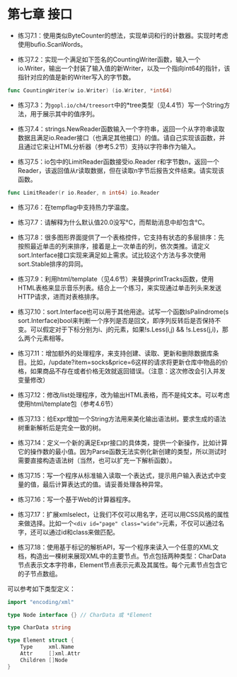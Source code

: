 # 第七章 接口

- 练习7.1：使用类似ByteCounter的想法，实现单词和行的计数器。实现时考虑使用bufio.ScanWords。

- 练习7.2：实现一个满足如下签名的CountingWriter函数，输入一个io.Writer，输出一个封装了输入值的新Writer，以及一个指向int64的指针，该指针对应的值是新的Writer写入的字节数。

```go
func CountingWriter(w io.Writer) (io.Writer, *int64)
```

- 练习7.3：为`gopl.io/ch4/treesort`中的*tree类型（见4.4节）写一个String方法，用于展示其中的值序列。

- 练习7.4：strings.NewReader函数输入一个字符串，返回一个从字符串读取数据且满足io.Reader接口（也满足其他接口）的值。请自己实现该函数，并且通过它来让HTML分析器（参考5.2节）支持以字符串作为输入。

- 练习7.5：io包中的LimitReader函数接受io.Reader r和字节数n，返回一个Reader，该返回值从r读取数据，但在读取n字节后报告文件结束。请实现该函数。

```go
func LimitReader(r io.Reader, n int64) io.Reader
```

- 练习7.6：在tempflag中支持热力学温度。

- 练习7.7：请解释为什么默认值20.0没写°C，而帮助消息中却包含°C。

- 练习7.8：很多图形界面提供了一个表格控件，它支持有状态的多层排序：先按照最近单击的列来排序，接着是上一次单击的列，依次类推。请定义sort.Interface接口实现来满足如上需求。试比较这个方法与多次使用sort.Stable排序的异同。

- 练习7.9：利用html/template（见4.6节）来替换printTracks函数，使用HTML表格来显示音乐列表。结合上一个练习，来实现通过单击列头来发送HTTP请求，进而对表格排序。

- 练习7.10：sort.Interface也可以用于其他用途。试写一个函数IsPalindrome(s sort.Interface)bool来判断一个序列是否是回文，即序列反转后是否保持不变。可以假定对于下标分别为i、j的元素，如果!s.Less(i,j) && !s.Less(j,i)，那么两个元素相等。

- 练习7.11：增加额外的处理程序，来支持创建、读取、更新和删除数据库条目。比如，/update?item=socks&price=6这样的请求将更新仓库中物品的价格，如果商品不存在或者价格无效就返回错误。（注意：这次修改会引入并发变量修改）

- 练习7.12：修改/list处理程序，改为输出HTML表格，而不是纯文本。可以考虑使用html/template包（参考4.6节）

- 练习7.13：给Expr增加一个String方法用来美化输出语法树。要求生成的语法树重新解析后是完全一致的树。

- 练习7.14：定义一个新的满足Expr接口的具体类，提供一个新操作，比如计算它的操作数的最小值。因为Parse函数无法实例化新创建的类型，所以测试时需要直接构造语法树（当然，也可以扩充一下解析函数）。

- 练习7.15：写一个程序从标准输入读取一个表达式，提示用户输入表达式中变量的值，最后计算表达式的值。请妥善处理各种异常。

- 练习7.16：写一个基于Web的计算器程序。

- 练习7.17：扩展xmlselect，让我们不仅可以用名字，还可以用CSS风格的属性来做选择。比如一个`<div id="page" class="wide">`元素，不仅可以通过名字，还可以通过id和class来做匹配。

- 练习7.18：使用基于标记的解析API，写一个程序来读入一个任意的XML文档，构造出一棵树来展现XML中的主要节点。节点包括两种类型：CharData节点表示文本字符串，Element节点表示元素及其属性。每个元素节点包含它的子节点数组。

可以参考如下类型定义：

```go
import "encoding/xml"

type Node interface {} // CharData 或 *Element

type CharData string

type Element struct {
    Type     xml.Name
    Attr     []xml.Attr
    Children []Node
}
```
